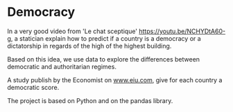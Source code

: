 # Democracy

In a very good video from 'Le chat sceptique' https://youtu.be/NCHYDtA60-g, a statician explain how to predict if a country is a democracy or a dictatorship in regards of the high of the highest building.

Based on this idea, we use data to explore the differences between democratic and authoritarian regimes.

A study publish by the Economist on www.eiu.com, give for each country a democratic score.

The project is based on Python and on the pandas library.
